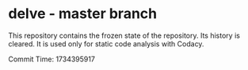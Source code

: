 # delve - master branch

This repository contains the frozen state of the repository.
Its history is cleared. It is used only for static code
analysis with Codacy.

Commit Time: 1734395917